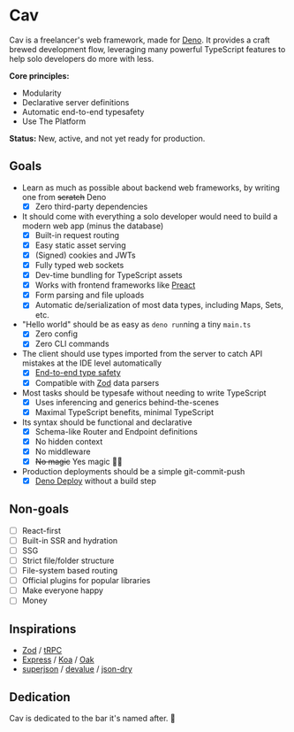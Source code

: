 # Cav

Cav is a freelancer's web framework, made for [Deno](https://deno.land). It
provides a craft brewed development flow, leveraging many powerful TypeScript
features to help solo developers do more with less.

**Core principles:**

- Modularity
- Declarative server definitions
- Automatic end-to-end typesafety
- Use The Platform

**Status:** New, active, and not yet ready for production.

## Goals

- Learn as much as possible about backend web frameworks, by writing one from
  ~~scratch~~ Deno
  - [x] Zero third-party dependencies
- It should come with everything a solo developer would need to build a modern
  web app (minus the database)
  - [x] Built-in request routing
  - [x] Easy static asset serving
  - [x] (Signed) cookies and JWTs
  - [x] Fully typed web sockets
  - [x] Dev-time bundling for TypeScript assets
  - [x] Works with frontend frameworks like [Preact](https://preactjs.com)
  - [x] Form parsing and file uploads
  - [x] Automatic de/serialization of most data types, including Maps, Sets,
        etc.
- "Hello world" should be as easy as `deno run`ning a tiny `main.ts`
  - [x] Zero config
  - [x] Zero CLI commands
- The client should use types imported from the server to catch API mistakes at
  the IDE level automatically
  - [x] [End-to-end type safety](https://colinhacks.com/essays/painless-typesafety)
  - [x] Compatible with [Zod](https://github.com/colinhacks/zod) data parsers
- Most tasks should be typesafe without needing to write TypeScript
  - [x] Uses inferencing and generics behind-the-scenes
  - [x] Maximal TypeScript benefits, minimal TypeScript
- Its syntax should be functional and declarative
  - [x] Schema-like Router and Endpoint definitions
  - [x] No hidden context
  - [x] No middleware
  - [x] ~~No magic~~ Yes magic 🧙‍♂️
- Production deployments should be a simple git-commit-push
  - [x] [Deno Deploy](https://deno.com) without a build step

## Non-goals

- [ ] React-first
- [ ] Built-in SSR and hydration
- [ ] SSG
- [ ] Strict file/folder structure
- [ ] File-system based routing
- [ ] Official plugins for popular libraries
- [ ] Make everyone happy
- [ ] Money

## Inspirations

- [Zod](https://github.com/colinhacks/zod) / [tRPC](https://trpc.io)
- [Express](https://expressjs.com/) / [Koa](https://koajs.com/) /
  [Oak](https://oakserver.github.io/oak/)
- [superjson](https://github.com/blitz-js/superjson) /
  [devalue](https://github.com/Rich-Harris/devalue) /
  [json-dry](https://github.com/11ways/json-dry)

## Dedication

Cav is dedicated to the bar it's named after. 🍻